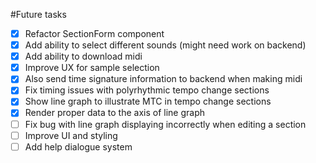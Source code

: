 #Future tasks

- [x] Refactor SectionForm component
- [x] Add ability to select different sounds (might need work on backend)
- [x] Add ability to download midi
- [x] Improve UX for sample selection
- [x] Also send time signature information to backend when making midi
- [x] Fix timing issues with polyrhythmic tempo change sections
- [x] Show line graph to illustrate MTC in tempo change sections
- [x] Render proper data to the axis of line graph
- [ ] Fix bug with line graph displaying incorrectly when editing a section
- [ ] Improve UI and styling
- [ ] Add help dialogue system
